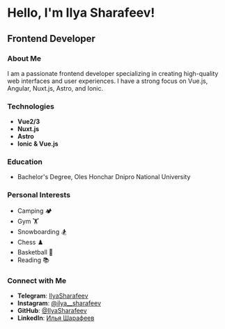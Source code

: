 
# Hello, I'm Ilya Sharafeev!

## Frontend Developer

### About Me
I am a passionate frontend developer specializing in creating high-quality web interfaces and user experiences. I have a strong focus on Vue.js, Angular, Nuxt.js, Astro, and Ionic.

### Technologies
- **Vue2/3**
- **Nuxt.js**
- **Astro**
- **Ionic & Vue.js**

### Education
- Bachelor's Degree, Oles Honchar Dnipro National University

### Personal Interests
- Camping 🏕️
- Gym 🏋️
- Snowboarding 🏂
- Chess ♟️
- Basketball 🏀
- Reading 📚

### Connect with Me
- **Telegram**: [IlyaSharafeev](https://t.me/IlyaSharafeev)
- **Instagram**: [@ilya__sharafeev](https://instagram.com/ilya__sharafeev?igshid=NGExMmI2YTkyZg==)
- **GitHub**: [@IlyaSharafeev](https://github.com/IlyaSharafeev)
- **LinkedIn**: [Илья Шарафеев](https://www.linkedin.com/in/%D0%B8%D0%BB%D1%8C%D1%8F-%D1%88%D0%B0%D1%80%D0%B0%D1%84%D0%B5%D0%B5%D0%B2-6428891ba/)
